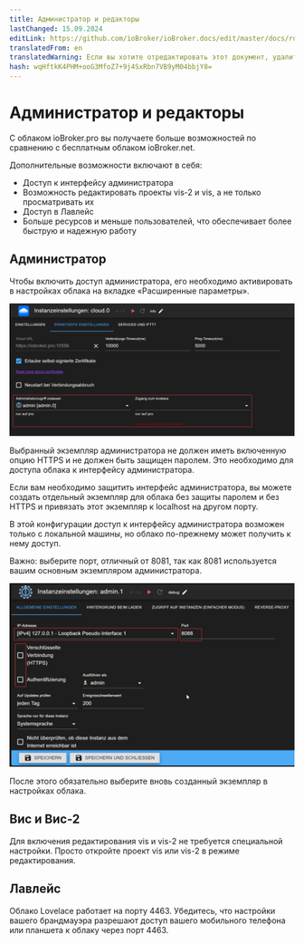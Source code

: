 ```yaml
---
title: Администратор и редакторы
lastChanged: 15.09.2024
editLink: https://github.com/ioBroker/ioBroker.docs/edit/master/docs/ru/cloud/editor.md
translatedFrom: en
translatedWarning: Если вы хотите отредактировать этот документ, удалите поле «translationFrom», в противном случае этот документ будет снова автоматически переведен
hash: wqHftkK4PHM+ooG3MfoZ7+9j4SxRbn7VB9yM04bbjY8=
---
```

# Администратор и редакторы
С облаком ioBroker.pro вы получаете больше возможностей по сравнению с бесплатным облаком ioBroker.net.

Дополнительные возможности включают в себя:

- Доступ к интерфейсу администратора
- Возможность редактировать проекты vis-2 и vis, а не только просматривать их
- Доступ в Лавлейс
- Больше ресурсов и меньше пользователей, что обеспечивает более быструю и надежную работу

## Администратор
Чтобы включить доступ администратора, его необходимо активировать в настройках облака на вкладке «Расширенные параметры».

![Разрешить администратору](../../en/cloud/media/cloud_admin.png)

Выбранный экземпляр администратора не должен иметь включенную опцию HTTPS и не должен быть защищен паролем. Это необходимо для доступа облака к интерфейсу администратора.

Если вам необходимо защитить интерфейс администратора, вы можете создать отдельный экземпляр для облака без защиты паролем и без HTTPS и привязать этот экземпляр к localhost на другом порту.

В этой конфигурации доступ к интерфейсу администратора возможен только с локальной машины, но облако по-прежнему может получить к нему доступ.

Важно: выберите порт, отличный от 8081, так как 8081 используется вашим основным экземпляром администратора.

![Локальный хост](../../en/cloud/media/admin_localhost.png)

После этого обязательно выберите вновь созданный экземпляр в настройках облака.

## Вис и Вис-2
Для включения редактирования vis и vis-2 не требуется специальной настройки. Просто откройте проект vis или vis-2 в режиме редактирования.

## Лавлейс
Облако Lovelace работает на порту 4463.
Убедитесь, что настройки вашего брандмауэра разрешают доступ вашего мобильного телефона или планшета к облаку через порт 4463.
